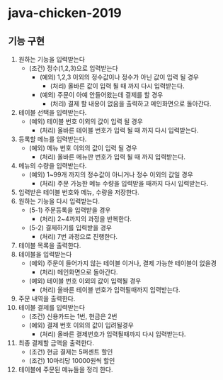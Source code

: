 java-chicken-2019
=
기능 구현
-
1. 원하는 기능을 입력받는다
    - (조건) 정수(1,2,3)으로 입력받는다
        - (예외) 1,2,3 이외의 정수값이나 정수가 아닌 값이 입력 될 경우
            - (처리) 올바른 값이 입력 될 때 까지 다시 입력받는다.
        - (예외) 주문이 아예 안들어왔는데 결제를 할 경우
            - (처리) 결제 할 내용이 없음을 출력하고 메인화면으로 돌아간다.
2. 테이블 선택을 입력받는다.
    - (예외) 테이블 번호 이외의 값이 입력 될 경우
        - (처리) 올바른 테이블 번호가 입력 될 때 까지 다시 입력받는다.
3. 등록할 메뉴를 입력받는다.
    - (예외) 메뉴 번호 이외의 값이 입력 될 경우
        - (처리) 올바른 메뉴판 번호가 입력 될 때 까지 입력받는다.          
4. 메뉴의 수량을 입력받는다.
    - (예외) 1~99개 까지의 정수값이 아니거나 정수 이외의 값일 경우
        - (처리) 주문 가능한 메뉴 수량을 입력받을 때까지 다시 입력받는다.
5. 입력받은 테이블 번호와 메뉴, 수량을 저장한다.
6. 원하는 기능을 다시 입력받는다.
    - (5-1) 주문등록을 입력받을 경우
        - (처리) 2~4까지의 과정을 반복한다.
    - (5-2) 결제하기를 입력받을 경우
        - (처리) 7번 과정으로 진행한다.
7. 테이블 목록을 출력한다.
8. 테이블을 입력받는다
    - (예외) 주문이 들어가지 않는 테이블 이거나, 결제 가능한 테이블이 없을경
        - (처리) 메인화면으로 돌아간다.
    - (예외) 테이블 번호 이외의 값이 입력될 경우
        - (처리) 올바른 테이블 번호가 입력될때까지 입력받는다.
9. 주문 내역을 출력한다.
10. 테이블 결제를 입력받는다
    - (조건) 신용카드는 1번, 현금은 2번
    - (예외) 결제 번호 이외의 값이 입려될경우
        - (처리) 올바른 결제번호가 입력될때까지 다시 입력받는다.
11. 최종 결제할 금액을 출력한다.
    - (조건) 현금 결제는 5퍼센트 할인
    - (조건) 10마리당 10000원씩 할인
12. 테이블에 주문된 메뉴들을 정리 한다.